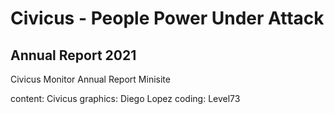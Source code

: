 # Civicus - People Power Under Attack 
## Annual Report 2021

Civicus Monitor Annual Report Minisite

content: Civicus
graphics: Diego Lopez
coding: Level73
